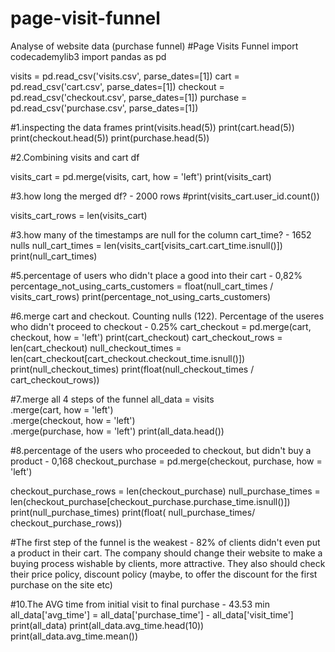 # page-visit-funnel
Analyse of website data (purchase funnel)
#Page Visits Funnel
import codecademylib3
import pandas as pd

visits = pd.read_csv('visits.csv',
                     parse_dates=[1])
cart = pd.read_csv('cart.csv',
                   parse_dates=[1])
checkout = pd.read_csv('checkout.csv',
                       parse_dates=[1])
purchase = pd.read_csv('purchase.csv',
                       parse_dates=[1])

#1.inspecting the data frames
print(visits.head(5))
print(cart.head(5))
print(checkout.head(5))
print(purchase.head(5))

#2.Combining visits and cart df

visits_cart = pd.merge(visits, cart, how = 'left')
print(visits_cart)

#3.how long the merged df? - 2000 rows
#print(visits_cart.user_id.count())

visits_cart_rows = len(visits_cart)

#3.how many of the timestamps are null for the column cart_time? - 1652 nulls
null_cart_times = len(visits_cart[visits_cart.cart_time.isnull()])
print(null_cart_times)

#5.percentage of users who didn't place a good into their cart - 0,82%
percentage_not_using_carts_customers = float(null_cart_times / visits_cart_rows)
print(percentage_not_using_carts_customers)

#6.merge cart and checkout. Counting nulls (122). Percentage of the useres who didn't proceed to checkout - 0.25%
cart_checkout = pd.merge(cart, checkout, how = 'left')
print(cart_checkout)
cart_checkout_rows = len(cart_checkout)
null_checkout_times = len(cart_checkout[cart_checkout.checkout_time.isnull()])
print(null_checkout_times)
print(float(null_checkout_times / cart_checkout_rows))

#7.merge all 4 steps of the funnel
all_data = visits\
.merge(cart, how = 'left')\
.merge(checkout, how = 'left')\
.merge(purchase, how = 'left')
print(all_data.head())

#8.percentage of the users who proceeded to checkout, but didn't buy a product - 0,168
checkout_purchase = pd.merge(checkout, purchase, how = 'left')

checkout_purchase_rows = len(checkout_purchase)
null_purchase_times = len(checkout_purchase[checkout_purchase.purchase_time.isnull()])
print(null_purchase_times)
print(float( null_purchase_times/ checkout_purchase_rows))

#The first step of the funnel is the weakest - 82% of clients didn't even put a product in their cart. The company should change their website to make a buying process wishable by clients, more attractive. They also should check their price policy, discount policy (maybe, to offer the discount for the first purchase on the site etc)

#10.The AVG time from initial visit to final purchase - 43.53 min 
all_data['avg_time'] = all_data['purchase_time'] - all_data['visit_time']
print(all_data)
print(all_data.avg_time.head(10))
print(all_data.avg_time.mean())

